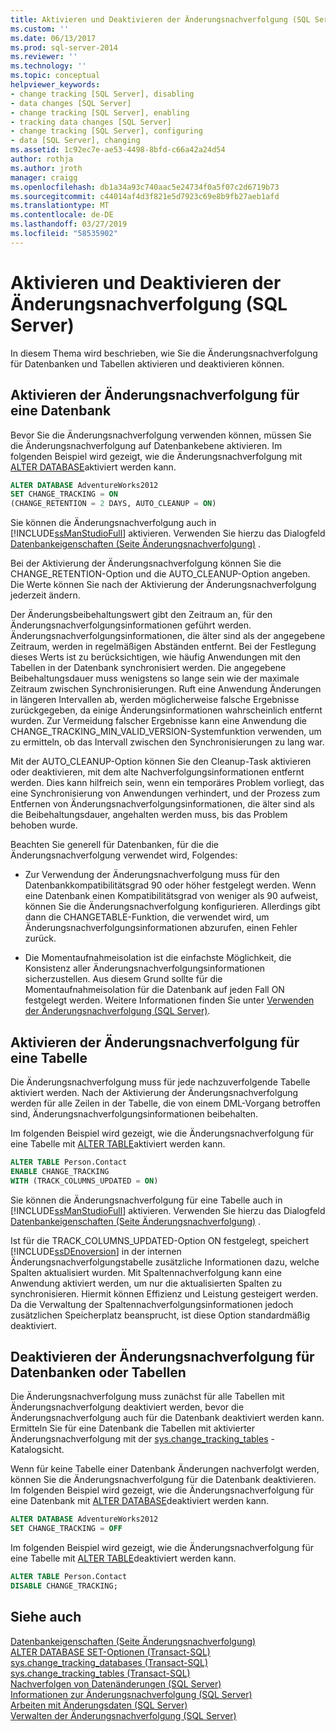 ```yaml
---
title: Aktivieren und Deaktivieren der Änderungsnachverfolgung (SQL Server) | Microsoft-Dokumentation
ms.custom: ''
ms.date: 06/13/2017
ms.prod: sql-server-2014
ms.reviewer: ''
ms.technology: ''
ms.topic: conceptual
helpviewer_keywords:
- change tracking [SQL Server], disabling
- data changes [SQL Server]
- change tracking [SQL Server], enabling
- tracking data changes [SQL Server]
- change tracking [SQL Server], configuring
- data [SQL Server], changing
ms.assetid: 1c92ec7e-ae53-4498-8bfd-c66a42a24d54
author: rothja
ms.author: jroth
manager: craigg
ms.openlocfilehash: db1a34a93c740aac5e24734f0a5f07c2d6719b73
ms.sourcegitcommit: c44014af4d3f821e5d7923c69e8b9fb27aeb1afd
ms.translationtype: MT
ms.contentlocale: de-DE
ms.lasthandoff: 03/27/2019
ms.locfileid: "58535902"
---
```

# <a name="enable-and-disable-change-tracking-sql-server"></a>Aktivieren und Deaktivieren der Änderungsnachverfolgung (SQL Server)
  In diesem Thema wird beschrieben, wie Sie die Änderungsnachverfolgung für Datenbanken und Tabellen aktivieren und deaktivieren können.  
  
## <a name="enable-change-tracking-for-a-database"></a>Aktivieren der Änderungsnachverfolgung für eine Datenbank  
 Bevor Sie die Änderungsnachverfolgung verwenden können, müssen Sie die Änderungsnachverfolgung auf Datenbankebene aktivieren. Im folgenden Beispiel wird gezeigt, wie die Änderungsnachverfolgung mit [ALTER DATABASE](/sql/t-sql/statements/alter-database-transact-sql-set-options)aktiviert werden kann.  
  
```sql  
ALTER DATABASE AdventureWorks2012  
SET CHANGE_TRACKING = ON  
(CHANGE_RETENTION = 2 DAYS, AUTO_CLEANUP = ON)  
```  
  
 Sie können die Änderungsnachverfolgung auch in [!INCLUDE[ssManStudioFull](../../includes/ssmanstudiofull-md.md)] aktivieren. Verwenden Sie hierzu das Dialogfeld [Datenbankeigenschaften &#40;Seite Änderungsnachverfolgung&#41;](../databases/database-properties-changetracking-page.md) .  
  
 Bei der Aktivierung der Änderungsnachverfolgung können Sie die CHANGE_RETENTION-Option und die AUTO_CLEANUP-Option angeben. Die Werte können Sie nach der Aktivierung der Änderungsnachverfolgung jederzeit ändern.  
  
 Der Änderungsbeibehaltungswert gibt den Zeitraum an, für den Änderungsnachverfolgungsinformationen geführt werden. Änderungsnachverfolgungsinformationen, die älter sind als der angegebene Zeitraum, werden in regelmäßigen Abständen entfernt. Bei der Festlegung dieses Werts ist zu berücksichtigen, wie häufig Anwendungen mit den Tabellen in der Datenbank synchronisiert werden. Die angegebene Beibehaltungsdauer muss wenigstens so lange sein wie der maximale Zeitraum zwischen Synchronisierungen. Ruft eine Anwendung Änderungen in längeren Intervallen ab, werden möglicherweise falsche Ergebnisse zurückgegeben, da einige Änderungsinformationen wahrscheinlich entfernt wurden. Zur Vermeidung falscher Ergebnisse kann eine Anwendung die CHANGE_TRACKING_MIN_VALID_VERSION-Systemfunktion verwenden, um zu ermitteln, ob das Intervall zwischen den Synchronisierungen zu lang war.  
  
 Mit der AUTO_CLEANUP-Option können Sie den Cleanup-Task aktivieren oder deaktivieren, mit dem alte Nachverfolgungsinformationen entfernt werden. Dies kann hilfreich sein, wenn ein temporäres Problem vorliegt, das eine Synchronisierung von Anwendungen verhindert, und der Prozess zum Entfernen von Änderungsnachverfolgungsinformationen, die älter sind als die Beibehaltungsdauer, angehalten werden muss, bis das Problem behoben wurde.  
  
 Beachten Sie generell für Datenbanken, für die die Änderungsnachverfolgung verwendet wird, Folgendes:  
  
-   Zur Verwendung der Änderungsnachverfolgung muss für den Datenbankkompatibilitätsgrad 90 oder höher festgelegt werden. Wenn eine Datenbank einen Kompatibilitätsgrad von weniger als 90 aufweist, können Sie die Änderungsnachverfolgung konfigurieren. Allerdings gibt dann die CHANGETABLE-Funktion, die verwendet wird, um Änderungsnachverfolgungsinformationen abzurufen, einen Fehler zurück.  
  
-   Die Momentaufnahmeisolation ist die einfachste Möglichkeit, die Konsistenz aller Änderungsnachverfolgungsinformationen sicherzustellen. Aus diesem Grund sollte für die Momentaufnahmeisolation für die Datenbank auf jeden Fall ON festgelegt werden. Weitere Informationen finden Sie unter [Verwenden der Änderungsnachverfolgung &#40;SQL Server&#41;](work-with-change-tracking-sql-server.md).  
  
## <a name="enable-change-tracking-for-a-table"></a>Aktivieren der Änderungsnachverfolgung für eine Tabelle  
 Die Änderungsnachverfolgung muss für jede nachzuverfolgende Tabelle aktiviert werden. Nach der Aktivierung der Änderungsnachverfolgung werden für alle Zeilen in der Tabelle, die von einem DML-Vorgang betroffen sind, Änderungsnachverfolgungsinformationen beibehalten.  
  
 Im folgenden Beispiel wird gezeigt, wie die Änderungsnachverfolgung für eine Tabelle mit [ALTER TABLE](/sql/t-sql/statements/alter-table-transact-sql)aktiviert werden kann.  
  
```sql  
ALTER TABLE Person.Contact  
ENABLE CHANGE_TRACKING  
WITH (TRACK_COLUMNS_UPDATED = ON)  
```  
  
 Sie können die Änderungsnachverfolgung für eine Tabelle auch in [!INCLUDE[ssManStudioFull](../../includes/ssmanstudiofull-md.md)] aktivieren. Verwenden Sie hierzu das Dialogfeld [Datenbankeigenschaften &#40;Seite Änderungsnachverfolgung&#41;](../databases/database-properties-changetracking-page.md) .  
  
 Ist für die TRACK_COLUMNS_UPDATED-Option ON festgelegt, speichert [!INCLUDE[ssDEnoversion](../../includes/ssdenoversion-md.md)] in der internen Änderungsnachverfolgungstabelle zusätzliche Informationen dazu, welche Spalten aktualisiert wurden. Mit Spaltennachverfolgung kann eine Anwendung aktiviert werden, um nur die aktualisierten Spalten zu synchronisieren. Hiermit können Effizienz und Leistung gesteigert werden. Da die Verwaltung der Spaltennachverfolgungsinformationen jedoch zusätzlichen Speicherplatz beansprucht, ist diese Option standardmäßig deaktiviert.  
  
## <a name="disable-change-tracking-for-a-database-or-table"></a>Deaktivieren der Änderungsnachverfolgung für Datenbanken oder Tabellen  
 Die Änderungsnachverfolgung muss zunächst für alle Tabellen mit Änderungsnachverfolgung deaktiviert werden, bevor die Änderungsnachverfolgung auch für die Datenbank deaktiviert werden kann. Ermitteln Sie für eine Datenbank die Tabellen mit aktivierter Änderungsnachverfolgung mit der [sys.change_tracking_tables](/sql/relational-databases/system-catalog-views/change-tracking-catalog-views-sys-change-tracking-tables) -Katalogsicht.  
  
 Wenn für keine Tabelle einer Datenbank Änderungen nachverfolgt werden, können Sie die Änderungsnachverfolgung für die Datenbank deaktivieren. Im folgenden Beispiel wird gezeigt, wie die Änderungsnachverfolgung für eine Datenbank mit [ALTER DATABASE](/sql/t-sql/statements/alter-database-transact-sql-set-options)deaktiviert werden kann.  
  
```sql  
ALTER DATABASE AdventureWorks2012  
SET CHANGE_TRACKING = OFF  
```  
  
 Im folgenden Beispiel wird gezeigt, wie die Änderungsnachverfolgung für eine Tabelle mit [ALTER TABLE](/sql/t-sql/statements/alter-table-transact-sql)deaktiviert werden kann.  
  
```sql  
ALTER TABLE Person.Contact  
DISABLE CHANGE_TRACKING;  
```  
  
## <a name="see-also"></a>Siehe auch  
 [Datenbankeigenschaften &#40;Seite Änderungsnachverfolgung&#41;](../databases/database-properties-changetracking-page.md)   
 [ALTER DATABASE SET-Optionen &#40;Transact-SQL&#41;](/sql/t-sql/statements/alter-database-transact-sql-set-options)   
 [sys.change_tracking_databases &#40;Transact-SQL&#41;](/sql/relational-databases/system-catalog-views/change-tracking-catalog-views-sys-change-tracking-databases)   
 [sys.change_tracking_tables &#40;Transact-SQL&#41;](/sql/relational-databases/system-catalog-views/change-tracking-catalog-views-sys-change-tracking-tables)   
 [Nachverfolgen von Datenänderungen &#40;SQL Server&#41;](track-data-changes-sql-server.md)   
 [Informationen zur Änderungsnachverfolgung &#40;SQL Server&#41;](../track-changes/about-change-tracking-sql-server.md)   
 [Arbeiten mit Änderungsdaten &#40;SQL Server&#41;](work-with-change-data-sql-server.md)   
 [Verwalten der Änderungsnachverfolgung &#40;SQL Server&#41;](manage-change-tracking-sql-server.md)  
  
  
